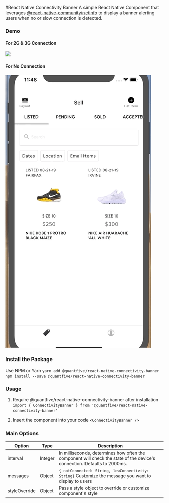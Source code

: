 #React Native Connectivity Banner
A simple React Native Component that leverages [@react-native-community/netinfo](http://https://github.com/react-native-community/react-native-netinfo "@react-native-community/netinfo") to display a banner alerting users when no or slow connection is detected.

### Demo
#### For 2G & 3G Connection
![](./gif/LowConnection.gif)

#### For No Connection
![](./gif/NoConnection.gif)

### Install the Package
Use NPM or Yarn
`yarn add @quantfive/react-native-connectivity-banner`
`npm install --save @quantfive/react-native-connectivity-banner`

### Usage
1. Require @quantfive/react-native-connectivity-banner after installation
`import { ConnectivityBanner } from '@quantfive/react-native-connectivity-banner'`

2. Insert the component into your code
`<ConnectivityBanner />`

### Main Options
| Option  |Type   |Description   |
| ------------ | ------------ | ------------ |
|interval   | Integer  | In milliseconds, determines how often the component will check the state of the device's connection. Defaults to 2000ms.  |
|messages   |Object   | `{ notConnected: String, lowConnectivity: String}` Customize the message you want to display to users |
|styleOverride   |  Object | Pass a style object to override or customize component's style   |
